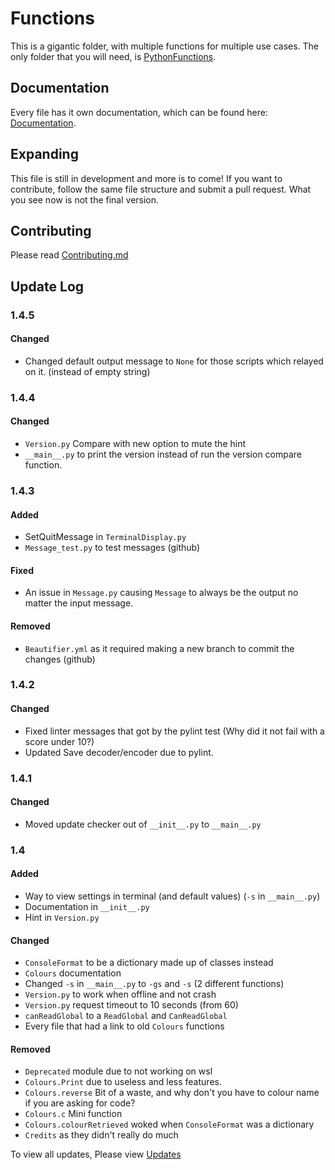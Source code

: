 # Functions

This is a gigantic folder, with multiple functions for multiple use cases. The only folder that you will need, is [PythonFunctions](./src/PythonFunctions/).

## Documentation

Every file has it own documentation, which can be found here: [Documentation](https://python-functions.readthedocs.io/en/latest/).

## Expanding

This file is still in development and more is to come! If you want to contribute, follow the same file structure and submit a pull request.
What you see now is not the final version.

## Contributing

Please read [Contributing.md](Contribution.md)

## Update Log

### 1.4.5

#### Changed

- Changed default output message to `None` for those scripts which relayed on it. (instead of empty string)

### 1.4.4

#### Changed

- `Version.py` Compare with new option to mute the hint
- `__main__.py` to print the version instead of run the version compare function.

### 1.4.3

#### Added

- SetQuitMessage in `TerminalDisplay.py`
- `Message_test.py` to test messages (github)

#### Fixed

- An issue in `Message.py` causing `Message` to always be the output no matter the input message.

#### Removed

- `Beautifier.yml` as it required making a new branch to commit the changes (github)

### 1.4.2

#### Changed

- Fixed linter messages that got by the pylint test (Why did it not fail with a score under 10?)
- Updated Save decoder/encoder due to pylint.

### 1.4.1

#### Changed

- Moved update checker out of `__init__.py` to `__main__.py`

### 1.4

#### Added

- Way to view settings in terminal (and default values) (`-s` in `__main__.py`)
- Documentation in `__init__.py`
- Hint in `Version.py`

#### Changed

- `ConsoleFormat` to be a dictionary made up of classes instead
- `Colours` documentation
- Changed `-s` in `__main__.py` to `-gs` and `-s` (2 different functions)
- `Version.py` to work when offline and not crash
- `Version.py` request timeout to 10 seconds (from 60)
- `canReadGlobal` to a `ReadGlobal` and `CanReadGlobal`
- Every file that had a link to old `Colours` functions

#### Removed

- `Deprecated` module due to not working on wsl
- `Colours.Print` due to useless and less features.
- `Colours.reverse` Bit of a waste, and why don't you have to colour name if you are asking for code?
- `Colours.c` Mini function
- `Colours.colourRetrieved` woked when `ConsoleFormat` was a dictionary
- `Credits` as they didn't really do much

To view all updates, Please view [Updates](Updates/ReadMe.md)
